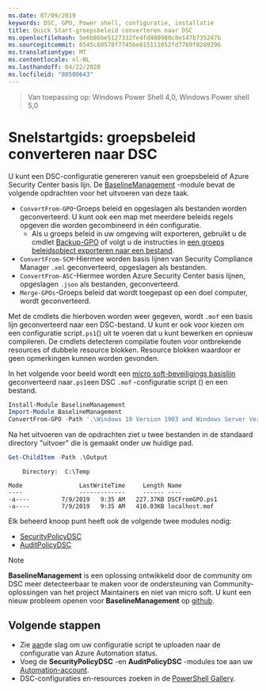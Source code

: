 ```yaml
---
ms.date: 07/09/2019
keywords: DSC, GPO, Power shell, configuratie, installatie
title: Quick Start-groepsbeleid converteren naar DSC
ms.openlocfilehash: 5e6b86be5127332fe4fd400980c8e147b735247b
ms.sourcegitcommit: 6545c60578f7745be015111052fd7769f8289296
ms.translationtype: MT
ms.contentlocale: nl-NL
ms.lasthandoff: 04/22/2020
ms.locfileid: "80500643"
---
```

> Van toepassing op: Windows Power Shell 4,0, Windows Power shell 5,0

# <a name="quickstart-convert-group-policy-into-dsc"></a>Snelstartgids: groepsbeleid converteren naar DSC

U kunt een DSC-configuratie genereren vanuit een groepsbeleid of Azure Security Center basis lijn. De [BaselineManagement](https://www.powershellgallery.com/packages/BaselineManagement) -module bevat de volgende opdrachten voor het uitvoeren van deze taak.

- `ConvertFrom-GPO`-Groeps beleid en opgeslagen als bestanden worden geconverteerd. U kunt ook een map met meerdere beleids regels opgeven die worden gecombineerd in één configuratie.
  - Als u groeps beleid in uw omgeving wilt exporteren, gebruikt u de cmdlet [Backup-GPO](/powershell/module/grouppolicy/backup-gpo?view=win10-ps) of volgt u de instructies in [een groeps beleidsobject exporteren naar een bestand](/microsoft-desktop-optimization-pack/agpm/export-a-gpo-to-a-file).
- `ConvertFrom-SCM`-Hiermee worden basis lijnen van Security Compliance Manager `.xml` geconverteerd, opgeslagen als bestanden.
- `ConvertFrom-ASC`-Hiermee worden Azure Security Center basis lijnen, opgeslagen `.json` als bestanden, geconverteerd.
- `Merge-GPOs`-Groeps beleid dat wordt toegepast op een doel computer, wordt geconverteerd.

Met de cmdlets die hierboven worden weer gegeven, wordt `.mof` een basis lijn geconverteerd naar een DSC-bestand. U kunt er ook voor kiezen om een configuratie script`.ps1`() uit te voeren dat u kunt bewerken en opnieuw compileren. De cmdlets detecteren compilatie fouten voor ontbrekende resources of dubbele resource blokken. Resource blokken waardoor er geen opmerkingen kunnen worden gevonden.

In het volgende voor beeld wordt een [micro soft-beveiligings basislijn](https://www.microsoft.com/en-us/download/details.aspx?id=55319) geconverteerd naar`.ps1`een DSC `.mof` -configuratie script () en een bestand.

```powershell
Install-Module BaselineManagement
Import-Module BaselineManagement
ConvertFrom-GPO -Path '.\Windows 10 Version 1903 and Windows Server Version 1903 Security Baseline\GPOs\' -OutputConfigurationScript
```

Na het uitvoeren van de opdrachten ziet u twee bestanden in de standaard directory "uitvoer" die is gemaakt onder uw huidige pad.

```powershell
Get-ChildItem -Path .\Output
```

```Output
    Directory:  C:\Temp

Mode                LastWriteTime     Length Name
----                -------------     ------ ----
-a----         7/9/2019   9:35 AM   227.37KB DSCFromGPO.ps1
-a----         7/9/2019   9:35 AM   410.03KB localhost.mof
```

Elk beheerd knoop punt heeft ook de volgende twee modules nodig:

- [SecurityPolicyDSC](https://www.powershellgallery.com/packages/SecurityPolicyDsc)
- [AuditPolicyDSC](https://www.powershellgallery.com/packages/AuditPolicyDsc)

> [!NOTE]
> **BaselineManagement** is een oplossing ontwikkeld door de community om DSC meer detecteerbaar te maken voor de ondersteuning van Community-oplossingen van het project Maintainers en niet van micro soft. U kunt een nieuw probleem openen voor **BaselineManagement** op [github](https://github.com/microsoft/BaselineManagement).

## <a name="next-steps"></a>Volgende stappen

- Zie [aan](/azure/automation/automation-dsc-getting-started#importing-a-configuration-into-azure-automation)de slag om uw configuratie script te uploaden naar de configuratie van Azure Automation status.
- Voeg de **SecurityPolicyDSC** -en **AuditPolicyDSC** -modules toe aan uw [Automation-account](/azure/automation/shared-resources/modules).
- DSC-configuraties en-resources zoeken in de [PowerShell Gallery](https://www.powershellgallery.com/).
